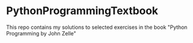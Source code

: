 # PythonProgrammingTextbook
This repo contains my solutions to selected exercises in the book "Python Programming by John Zelle"
